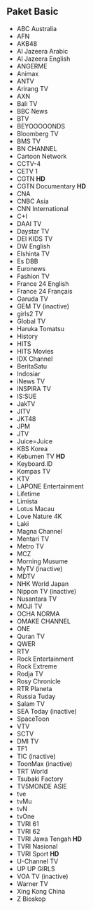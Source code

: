 ## Paket Basic
* ABC Australia
* AFN
* AKB48
* Al Jazeera Arabic
* Al Jazeera English
* ANGERME
* Animax
* ANTV
* Arirang TV
* AXN
* Bali TV
* BBC News
* BTV
* BEYOOOOONDS
* Bloomberg TV
* BMS TV
* BN CHANNEL
* Cartoon Network
* CCTV-4
* CETV 1
* CGTN **HD**
* CGTN Documentary **HD**
* CNA
* CNBC Asia
* CNN International
* C+I
* DAAI TV
* Daystar TV
* DEI KIDS TV
* DW English
* Elshinta TV
* Es DBB
* Euronews
* Fashion TV
* France 24 English
* France 24 Français
* Garuda TV
* GEM TV (inactive)
* girls2 TV
* Global TV
* Haruka Tomatsu
* History
* HITS
* HITS Movies
* IDX Channel
* BeritaSatu
* Indosiar
* iNews TV
* INSPIRA TV
* IS:SUE
* JakTV
* JITV
* JKT48
* JPM
* JTV
* Juice=Juice
* KBS Korea
* Kebumen TV **HD**
* Keyboard.ID
* Kompas TV
* KTV
* LAPONE Entertainment
* Lifetime
* Limista
* Lotus Macau
* Love Nature 4K
* Laki
* Magna Channel
* Mentari TV
* Metro TV
* MCZ
* Morning Musume
* MyTV (inactive)
* MDTV
* NHK World Japan
* Nippon TV (inactive)
* Nusantara TV
* MOJI TV
* OCHA NORMA
* OMAKE CHANNEL
* ONE
* Quran TV
* QWER
* RTV
* Rock Entertainment
* Rock Extreme
* Rodja TV
* Rosy Chronicle
* RTR Planeta
* Russia Tuday
* Salam TV
* SEA Today (inactive)
* SpaceToon
* VTV
* SCTV
* DMI TV
* TF1
* TIC (inactive)
* ToonMax (inactive)
* TRT World
* Tsubaki Factory
* TV5MONDE ASIE
* tve
* tvMu
* tvN
* tvOne
* TVRI 61
* TVRI 62
* TVRI Jawa Tengah **HD**
* TVRI Nasional
* TVRI Sport **HD**
* U-Channel TV
* UP UP GIRLS
* VOA TV (inactive)
* Warner TV
* Xing Kong China
* Z Bioskop
